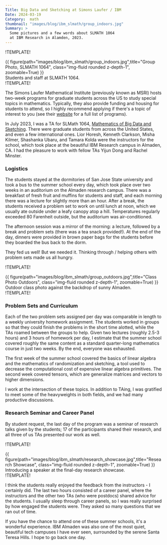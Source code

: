 ```yaml
---
Title: Big Data and Sketching at Simons Laufer / IBM
Date: 2024-03-19 
Category:  math
thumbnail: "images/blog/ibm_slmath/group_indoors.jpg" 
Summary: >
  Some pictures and a few words about SLMATH 1064
  at IBM Research in Alamden, 2023. 
---
```


!TEMPLATE!
<div class="row">
    <div class="col-2">
    </div>
        <div class="col-8 card border-0 bg-white p-1 mb-3">
        {{ figure(path="images/blog/ibm_slmath/group_indoors.jpg",title="Group Photo, SLMATH 1064", class="img-fluid rounded z-depth-1", zoomable=True) }}
        <div class="caption">
        Students and staff at SLMATH 1064. 
        </div>
</div>
<div class="col-2">
</div>
</div>
!TEMPLATE!

The Simons Laufer Mathematical Institute (previously known as MSRI) 
hosts two-week programs for graduate students across the US to 
study special topics in mathematics. Typically, they also provide 
funding and housing for students to attend, so I highly recommend 
applying if there's a topic of interest to you (see their [website](https://www.slmath.org/) for a full list of programs).


In July 2023, I was a TA for SLMath 1064,
[Mathematics of Big Data and Sketching](https://www.slmath.org/summer-schools/1064#overview_summer_graduate_school).
There were graduate students from across the United States, and even
a few international ones. Lior Horesh, Kenneth Clarkson, 
Misha Kilmer, Shashanka Ubaru, and Tamara Kolda were the instructors
for the school, which took place at the beautiful IBM Research campus
in Almaden, CA. I had the pleasure to work with fellow TAs 
Yijun Dong and Rachel Minster. 

### Logistics 
The students stayed at the dormitories of San Jose State university
and took a bus to the summer school every day, which took place over
two weeks in an auditorium on the Almaden research campus. 
There was a breakfast of
fresh fruit and muffins for students and staff, and each morning
there was a lecture for slightly more than an hour. After a break,
the students received a problem set to work on until lunch at noon,
which we usually ate outside under a leafy canopy atop a hill. 
Temperatures regularly exceeded 80 Farenheit outside, but the
auditorium was air-conditioned. 

The afternoon session was a mirror of the morning: a lecture, 
followed by a break and problem sets (there was a tea snack 
provided!). At the end of the day, dinners were provided in brown
paper bags for the students before they boarded the bus back to the
dorm. 

They fed us well! But we needed it. Thinking through / helping others
with problem sets made us all hungry. 

!TEMPLATE!
<div class="row">
    <div class="col-2">
    </div>
        <div class="col-8 card border-0 bg-white p-1 mb-3">
        {{ figure(path="images/blog/ibm_slmath/group_outdoors.jpg",title="Class Photo Outdoors", class="img-fluid rounded z-depth-1", zoomable=True) }}
        <div class="caption">
        Outdoor class photo against the backdrop of sunny Almaden. 
        </div>
</div>
<div class="col-2">
</div>
</div>
!TEMPLATE!

### Problem Sets and Curriculum
Each of the two problem sets assigned per day was comparable 
in length to a weekly university homework assignment. 
The students worked in 
groups so that they could finish the problems in the short 
time alotted, while the TAs roamed between the groups to help. Given
two lectures (roughly 2.5-3 hours) and 3 hours of homework
per day, I estimate that the summer school covered roughly the same
content as a standard quarter-long mathematics course in just two
weeks. By the end, everyone was exhausted. 

The first week of the summer school covered the basics of linear 
algebra and the mathematics of randomization and sketching, a tool
used to decrease the computational cost of expensive linear algebra
primitives. The second week covered tensors, which are generalize
matrices and vectors to higher dimensions. 

I work at the intersection of these topics. In addition
to TAing, I was gratified to meet some of the heavyweights
in both fields, and we had many productive discussions.

### Research Seminar and Career Panel 

By student request, the last day of the program was a seminar
of research talks given by the students; 17 of the participants
shared their research, and all three of us TAs presented our work
as well. 

!TEMPLATE!
<div class="row">
    <div class="col-2">
    </div>
        <div class="col-8 card border-0 bg-white p-1 mb-3">
        {{ figure(path="images/blog/ibm_slmath/research_showcase.jpg",title="Research Showcase", class="img-fluid rounded z-depth-1", zoomable=True) }}
        <div class="caption">
        Introducing a speaker at the final-day research showcase. 
        </div>
    </div>
<div class="col-2">
</div>
</div>
!TEMPLATE!

I think the students really enjoyed the feedback from
the instructors - I certainly did. The last two hours consisted
of a career panel, where the instructors and the other two TAs
(who were postdocs) shared advice for the students. I usually sleep
through career panels, so I was really surprised by how engaged
the students were. They asked so many questions that we ran out
of time. 

If you have the chance to attend one of these summer schools, it's
a wonderful experience. IBM Almaden was also one of the most quiet,
beautiful tech campuses I have ever seen, surrounded by the serene
Santa Teresa Hills. I hope to go back one day.

